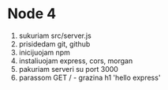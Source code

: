 # Node 4

1. sukuriam src/server.js
2. prisidedam git, github
3. inicijuojam npm
4. instaliuojam express, cors, morgan
5. pakuriam serveri su port 3000
6. parassom GET / - grazina h1 'hello express'
